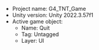 <!-- UNITY CODE ASSIST INSTRUCTIONS START -->
- Project name: G4_TNT_Game
- Unity version: Unity 2022.3.57f1
- Active game object:
  - Name: Quit
  - Tag: Untagged
  - Layer: UI
<!-- UNITY CODE ASSIST INSTRUCTIONS END -->